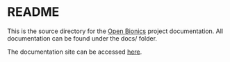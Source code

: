 # README

This is the source directory for the [Open Bionics](https://www.openbionics.com/) project documentation.
All documentation can be found under the docs/ folder.

The documentation site can be accessed [here](https://open-bionics.github.io/).